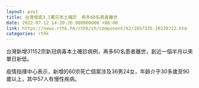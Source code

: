 ```yaml
---
layout: post
title: 台灣增逾3.1萬宗本土確診　再多60名患者離世
date: 2022-07-12 14:20:26.000000000 +08:00
link: https://news.rthk.hk/rthk/ch/component/k2/1657335-20220712.htm
categories: rthk
---
```


台灣新增31152宗新冠病毒本土確診病例，再多60名患者離世，創近一個半月以來單日新低。

疫情指揮中心表示，新增的60宗死亡個案涉及36男24女，年齡介乎30多歲至90歲以上，其中57人有慢性疾病。
